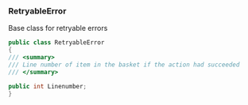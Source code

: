 ### RetryableError

Base class for retryable errors
```csharp
public class RetryableError
{
/// <summary>
/// Line number of item in the basket if the action had succeeded
/// </summary>

public int Linenumber;
}
```